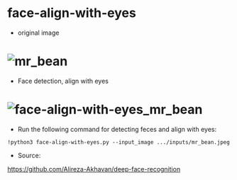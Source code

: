 # face-align-with-eyes


- original image

# ![mr_bean](https://github.com/n-ebrahimian/face_detection/blob/main/02-face-align-with-eyes/inputs/mr_bean.jpeg)

- Face detection, align with eyes

# ![face-align-with-eyes_mr_bean](https://github.com/n-ebrahimian/face_detection/blob/main/02-face-align-with-eyes/Result/face-align-with-eyes_mr_bean.jpg)


- Run the following command for detecting feces and align with eyes:

```
!python3 face-align-with-eyes.py --input_image .../inputs/mr_bean.jpeg

```

- Source:

https://github.com/Alireza-Akhavan/deep-face-recognition
